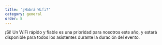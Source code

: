 ```yaml
---
title: '¿Habrá Wifi?'
category: general
order: 8
---
```


¡Sí! Un WiFi rápido y fiable es una prioridad para nosotros este año, y estará disponible para todos los asistentes durante la duración del evento.
